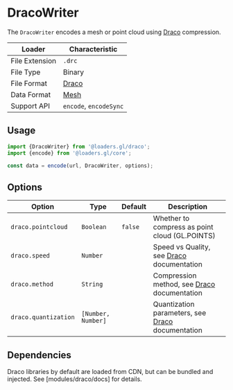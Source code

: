 # DracoWriter

The `DracoWriter` encodes a mesh or point cloud using [Draco](https://google.github.io/draco/) compression.

| Loader         | Characteristic                               |
| -------------- | -------------------------------------------- |
| File Extension | `.drc`                                       |
| File Type      | Binary                                       |
| File Format    | [Draco](https://google.github.io/draco/)     |
| Data Format    | [Mesh](docs/specifications/category-mesh.md) |
| Support API    | `encode`, `encodeSync`                       |

## Usage

```js
import {DracoWriter} from '@loaders.gl/draco';
import {encode} from '@loaders.gl/core';

const data = encode(url, DracoWriter, options);
```

## Options

| Option               | Type               | Default | Description                                                                         |
| -------------------- | ------------------ | ------- | ----------------------------------------------------------------------------------- |
| `draco.pointcloud`   | `Boolean`          | `false` | Whether to compress as point cloud (GL.POINTS)                                      |
| `draco.speed`        | `Number`           |         | Speed vs Quality, see [Draco](https://google.github.io/draco/) documentation        |
| `draco.method`       | `String`           |         | Compression method, see [Draco](https://google.github.io/draco/) documentation      |
| `draco.quantization` | `[Number, Number]` |         | Quantization parameters, see [Draco](https://google.github.io/draco/) documentation |

## Dependencies

Draco libraries by default are loaded from CDN, but can be bundled and injected. See [modules/draco/docs] for details.
